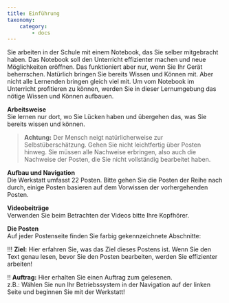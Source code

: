 ```yaml
---
title: Einführung
taxonomy:
    category:
        - docs
---
```


Sie arbeiten in der Schule mit einem Notebook, das Sie selber mitgebracht haben. Das Notebook soll den Unterricht effizienter machen und neue Möglichkeiten eröffnen. Das funktioniert aber nur, wenn Sie Ihr Gerät beherrschen. Natürlich bringen Sie bereits Wissen und Können mit. Aber nicht alle Lernenden bringen gleich viel mit. Um vom Notebook im Unterricht profitieren zu können, werden Sie in dieser Lernumgebung das nötige Wissen und Können aufbauen. 

**Arbeitsweise**<br>
Sie lernen nur dort, wo Sie Lücken haben und übergehen das, was Sie bereits wissen und können.<br>
>**Achtung:** Der Mensch neigt natürlicherweise zur Selbstüberschätzung. Gehen Sie nicht leichtfertig über Posten hinweg. Sie müssen alle Nachweise erbringen, also auch die Nachweise der Posten, die Sie nicht vollständig bearbeitet haben.

**Aufbau und Navigation**<br>
Die Werkstatt umfasst 22 Posten. Bitte gehen Sie die Posten der Reihe nach durch, einige Posten basieren auf dem Vorwissen der vorhergehenden Posten.

**Videobeiträge**<br>
Verwenden Sie beim Betrachten der Videos bitte Ihre Kopfhörer.

**Die Posten**<br>
Auf jeder Postenseite finden Sie farbig gekennzeichnete Abschnitte:
 
!!! **Ziel:** Hier erfahren Sie, was das Ziel dieses Postens ist. Wenn Sie den Text genau lesen, bevor Sie den Posten bearbeiten, werden Sie effizienter arbeiten!

!! **Auftrag:** Hier erhalten Sie einen Auftrag zum gelesenen.<br>z.B.: Wählen Sie nun Ihr Betriebssystem in der Navigation auf der linken Seite und beginnen Sie mit der Werkstatt!




